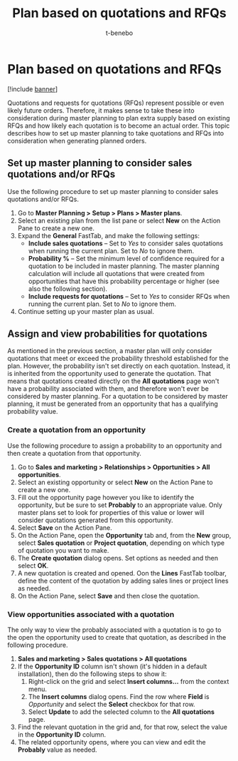 ﻿---
title: Plan based on quotations and RFQs
description: This topic describes how to set up master planning to take quotations and requests for quotation (RFQs) into consideration when generating planned orders.
author: t-benebo
ms.date: 09/20/2022
ms.topic: article
ms.search.form:
audience: Application User
ms.reviewer: kamaybac
ms.search.region: Global
ms.author: benebotg
ms.search.validFrom: 2022-09-20
ms.dyn365.ops.version: 10.0.30
---

# Plan based on quotations and RFQs

[!include [banner](../../includes/banner.md)]

Quotations and requests for quotations (RFQs) represent possible or even likely future orders. Therefore, it makes sense to take these into consideration during master planning to plan extra supply based on existing RFQs and how likely each quotation is to become an actual order. This topic describes how to set up master planning to take quotations and RFQs into consideration when generating planned orders.

<!-- KFM: Does this require PO, or does the legacy engine also support this? Is any FM needed? -->

## Set up master planning to consider sales quotations and/or RFQs

Use the following procedure to set up master planning to consider sales quotations and/or RFQs.

1. Go to **Master Planning \> Setup \> Plans \> Master plans**.
1. Select an existing plan from the list pane or select **New** on the Action Pane to create a new one.
1. Expand the **General** FastTab, and make the following settings:
    - **Include sales quotations** – Set to *Yes* to consider sales quotations when running the current plan. Set to *No* to ignore them.
    - **Probability %** – Set the minimum level of confidence required for a quotation to be included in master planning. The master planning calculation will include all quotations that were created from opportunities that have this probability percentage or higher (see also the following section).
    - **Include requests for quotations** – Set to *Yes* to consider RFQs when running the current plan. Set to *No* to ignore them. <!--KFM: What does it mean to consider RFQs? Do we generate planned orders to cover all of them? Does the Probability % apply for these too?  -->
1. Continue setting up your master plan as usual.

## Assign and view probabilities for quotations

As mentioned in the previous section, a master plan will only consider quotations that meet or exceed the probability threshold established for the plan. However, the probability isn't set directly on each quotation. Instead, it is inherited from the opportunity used to generate the quotation. That means that quotations created directly on the **All quotations** page won't have a probability associated with them, and therefore won't ever be considered by master planning. For a quotation to be considered by master planning, it must be generated from an opportunity that has a qualifying probability value. <!-- KFM: Is there really no way to assign an opportunity to an existing quotation? -->

### Create a quotation from an opportunity

Use the following procedure to assign a probability to an opportunity and then create a quotation from that opportunity.

1. Go to **Sales and marketing \> Relationships \> Opportunities \> All opportunities**.
1. Select an existing opportunity or select **New** on the Action Pane to create a new one.
1. Fill out the opportunity page however you like to identify the opportunity, but be sure to set **Probably** to an appropriate value. Only master plans set to look for properties of this value or lower will consider quotations generated from this opportunity.
1. Select **Save** on the Action Pane.
1. On the Action Pane, open the **Opportunity** tab and, from the **New** group, select **Sales quotation** or **Project quotation**, depending on which type of quotation you want to make.
1. The **Create quotation** dialog opens. Set options as needed and then select **OK**.
1. A new quotation is created and opened. Oon the **Lines** FastTab toolbar, define the content of the quotation by adding sales lines or project lines as needed.
1. On the Action Pane, select **Save** and then close the quotation.

### View opportunities associated with a quotation

The only way to view the probably associated with a quotation is to go to the open the opportunity used to create that quotation, as described in the following procedure.

1. **Sales and marketing \> Sales quotations \> All quotations**
1. If the **Opportunity ID** column isn't shown (it's hidden in a default installation), then do the following steps to show it: <!-- KFM: Is there a way to make the app show this column from now on? For me it goes away each time I reload the page. -->
    1. Right-click on the grid and select **Insert columns...** from the context menu.
    1. The **Insert columns** dialog opens. Find the row where **Field** is *Opportunity* and select the **Select** checkbox for that row.
    1. Select **Update** to add the selected column to the **All quotations** page.
1. Find the relevant quotation in the grid and, for that row, select the value in the **Opportunity ID** column.
1. The related opportunity opens, where you can view and edit the **Probably** value as needed. <!-- KFM: Will editing this now have any effect? -->

<!-- KFM: Does the quotation status have any effect? (created, approved, sent, confirmed, etc.) -->

<!-- KFM: I think we need a section that explains how master planning works with RFQs. Any special considerations, such as status, type, date, responses, etc.? When/how do these get resolved? -->